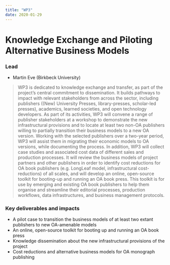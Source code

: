 ```yaml
---
title: "WP3"
date: 2020-01-29
---
```


# Knowledge Exchange and Piloting Alternative Business Models

### Lead

* Martin Eve (Birkbeck University) 

> WP3 is dedicated to knowledge exchange and transfer, as part of the project’s central commitment to dissemination. It builds pathways to impact with relevant stakeholders from across the sector, including publishers ((New) University Presses, library-presses, scholar-led presses), academics, learned societies, and open technology developers. As part of its activities, WP3 will convene a range of publisher stakeholders at a workshop to demonstrate the new infrastructural provisions and to locate at least two non-OA publishers willing to partially transition their business models to a new OA version. Working with the selected publishers over a two-year period, WP3 will assist them in migrating their economic models to OA versions, while documenting the process. In addition, WP3 will collect case studies and associated cost data of different sales and production processes. It will review the business models of project partners and other publishers in order to identify cost reductions for OA book publishers (e.g. LongLeaf model, infrastructural cost-reductions) of all scales, and will develop an online, open-source toolkit for booting-up and running an OA book press. This toolkit is for use by emerging and existing OA book publishers to help them organise and streamline their editorial processes, production workflows, data infrastructures, and business management protocols. 

### Key deliverables and impacts

* A pilot case to transition the business models of at least two extant publishers to new OA-amenable models
* An online, open-source toolkit for booting up and running an OA book press
* Knowledge dissemination about the new infrastructural provisions of the project
* Cost reductions and alternative business models for OA monograph publishing

